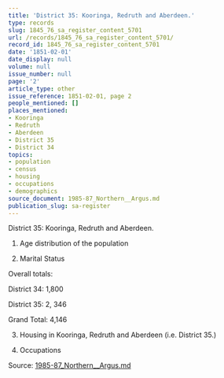 ```yaml
---
title: 'District 35: Kooringa, Redruth and Aberdeen.'
type: records
slug: 1845_76_sa_register_content_5701
url: /records/1845_76_sa_register_content_5701/
record_id: 1845_76_sa_register_content_5701
date: '1851-02-01'
date_display: null
volume: null
issue_number: null
page: '2'
article_type: other
issue_reference: 1851-02-01, page 2
people_mentioned: []
places_mentioned:
- Kooringa
- Redruth
- Aberdeen
- District 35
- District 34
topics:
- population
- census
- housing
- occupations
- demographics
source_document: 1985-87_Northern__Argus.md
publication_slug: sa-register
---
```


District 35: Kooringa, Redruth and Aberdeen.

1. Age distribution of the population

1. Marital Status

Overall totals:

District 34: 1,800

District 35: 2, 346

Grand Total: 4,146

3.  Housing in Kooringa, Redruth and Aberdeen (i.e. District 35.)

4. Occupations

Source: [1985-87_Northern__Argus.md](/downloads/markdown/1985-87_Northern__Argus.md)
